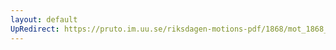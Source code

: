 ```yaml
---
layout: default
UpRedirect: https://pruto.im.uu.se/riksdagen-motions-pdf/1868/mot_1868__fk__39/mot_1868__fk__39-002.pdf
---
```


